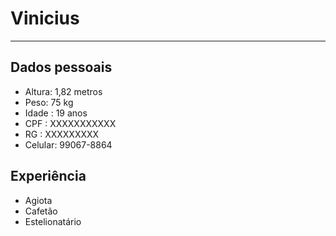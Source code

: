 # Vinicius 

---


## Dados pessoais 

- Altura: 1,82 metros
- Peso: 75 kg 
- Idade : 19 anos 
- CPF : XXXXXXXXXXX
- RG : XXXXXXXXX
- Celular: 99067-8864

## Experiência 


- Agiota
- Cafetão
- Estelionatário 
